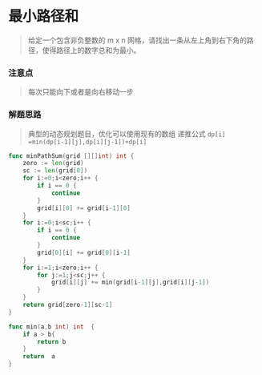 # 最小路径和
> 给定一个包含非负整数的 m x n 网格，请找出一条从左上角到右下角的路径，使得路径上的数字总和为最小。
>
### 注意点
> 每次只能向下或者是向右移动一步
>
### 解题思路
> 典型的动态规划题目，优化可以使用现有的数组
>递推公式 `dp[i] =min(dp[i-1][j],dp[i][j-1])+dp[i]` 
>
```go
func minPathSum(grid [][]int) int {
	zero := len(grid)
	sc := len(grid[0])
	for i:=0;i<zero;i++ {
		if i == 0 {
			continue
		}
		grid[i][0] += grid[i-1][0]
	}
	for i:=0;i<sc;i++ {
		if i == 0 {
			continue
		}
		grid[0][i] += grid[0][i-1]
	}
	for i:=1;i<zero;i++ {
		for j:=1;j<sc;j++ {
			grid[i][j] += min(grid[i-1][j],grid[i][j-1])
		}
	}
	return grid[zero-1][sc-1]
}

func min(a,b int) int  {
	if a > b{
		return b
	}
	return  a
}
```